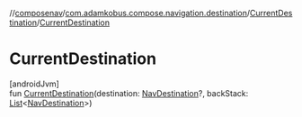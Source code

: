 //[composenav](../../../index.md)/[com.adamkobus.compose.navigation.destination](../index.md)/[CurrentDestination](index.md)/[CurrentDestination](-current-destination.md)

# CurrentDestination

[androidJvm]\
fun [CurrentDestination](-current-destination.md)(destination: [NavDestination](../-nav-destination/index.md)?, backStack: [List](https://kotlinlang.org/api/latest/jvm/stdlib/kotlin.collections/-list/index.html)&lt;[NavDestination](../-nav-destination/index.md)&gt;)
